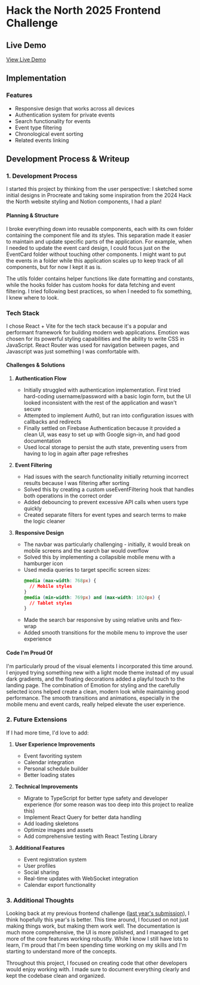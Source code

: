 # Hack the North 2025 Frontend Challenge

## Live Demo
[View Live Demo](https://htn-frontend-challenge-one.vercel.app/)

## Implementation

### Features
- Responsive design that works across all devices
- Authentication system for private events
- Search functionality for events
- Event type filtering
- Chronological event sorting
- Related events linking

## Development Process & Writeup

### 1. Development Process

I started this project by thinking from the user perspective: I sketched some initial designs in Procreate and taking some inspiration from the 2024 Hack the North website styling and Notion components, I had a plan! 

#### Planning & Structure

I broke everything down into reusable components, each with its own folder containing the component file and its styles. This separation made it easier to maintain and update specific parts of the application. For example, when I needed to update the event card design, I could focus just on the EventCard folder without touching other components. I might want to put the events in a folder while this application scales up to keep track of all components, but for now I kept it as is.

The utils folder contains helper functions like date formatting and constants, while the hooks folder has custom hooks for data fetching and event filtering. I tried following best practices, so when I needed to fix something, I knew where to look. 

### Tech Stack

I chose React + Vite for the tech stack because it's a popular and performant framework for building modern web applications. Emotion was chosen for its powerful styling capabilities and the ability to write CSS in JavaScript. React Router was used for navigation between pages, and Javascript was just something I was comfortable with.

#### Challenges & Solutions

1. **Authentication Flow**
   - Initially struggled with authentication implementation. First tried hard-coding username/password with a basic login form, but the UI looked inconsistent with the rest of the application and wasn't secure
   - Attempted to implement Auth0, but ran into configuration issues with callbacks and redirects
   - Finally settled on Firebase Authentication because it provided a clean UI, was easy to set up with Google sign-in, and had good documentation
   - Used local storage to persist the auth state, preventing users from having to log in again after page refreshes

2. **Event Filtering**
   - Had issues with the search functionality initially returning incorrect results because I was filtering after sorting
   - Solved this by creating a custom useEventFiltering hook that handles both operations in the correct order
   - Added debouncing to prevent excessive API calls when users type quickly
   - Created separate filters for event types and search terms to make the logic cleaner

3. **Responsive Design**
   - The navbar was particularly challenging - initially, it would break on mobile screens and the search bar would overflow
   - Solved this by implementing a collapsible mobile menu with a hamburger icon
   - Used media queries to target specific screen sizes:
     ```css
     @media (max-width: 768px) {
       // Mobile styles
     }
     @media (min-width: 769px) and (max-width: 1024px) {
       // Tablet styles
     }
     ```
   - Made the search bar responsive by using relative units and flex-wrap
   - Added smooth transitions for the mobile menu to improve the user experience

#### Code I'm Proud Of
I'm particularly proud of the visual elements I incorporated this time around. I enjoyed trying something new with a light mode theme instead of my usual dark gradients, and the floating decorations added a playful touch to the landing page. The combination of Emotion for styling and the carefully selected icons helped create a clean, modern look while maintaining good performance. The smooth transitions and animations, especially in the mobile menu and event cards, really helped elevate the user experience.

### 2. Future Extensions

If I had more time, I'd love to add:

1. **User Experience Improvements**
   - Event favoriting system
   - Calendar integration
   - Personal schedule builder
   - Better loading states

2. **Technical Improvements**
   - Migrate to TypeScript for better type safety and developer experience (for some reason was too deep into this project to realize this)
   - Implement React Query for better data handling
   - Add loading skeletons
   - Optimize images and assets
   - Add comprehensive testing with React Testing Library

3. **Additional Features**
   - Event registration system
   - User profiles
   - Social sharing
   - Real-time updates with WebSocket integration
   - Calendar export functionality

### 3. Additional Thoughts

Looking back at my previous frontend challenge ([last year's submission](https://htn-frontend-awn7.vercel.app/)), I think hopefully this year's is better. This time around, I focused on not just making things work, but making them work well. The documentation is much more comprehensive, the UI is more polished, and I managed to get more of the core features working robustly. While I know I still have lots to learn, I'm proud that I'm been spending time working on my skills and I'm starting to understand more of the concepts.

Throughout this project, I focused on creating code that other developers would enjoy working with. I made sure to document everything clearly and kept the codebase clean and organized. 